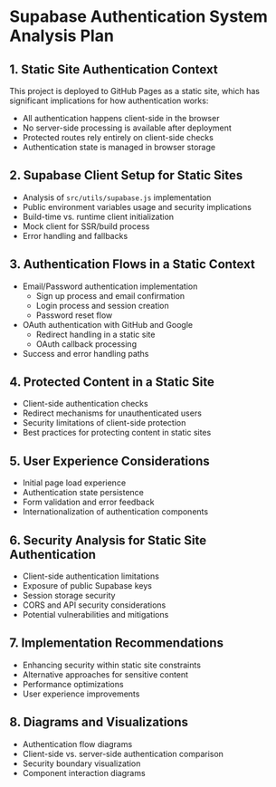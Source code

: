 # Supabase Authentication System Analysis Plan

## 1. Static Site Authentication Context

This project is deployed to GitHub Pages as a static site, which has significant implications for how authentication works:

- All authentication happens client-side in the browser
- No server-side processing is available after deployment
- Protected routes rely entirely on client-side checks
- Authentication state is managed in browser storage

## 2. Supabase Client Setup for Static Sites

- Analysis of `src/utils/supabase.js` implementation
- Public environment variables usage and security implications
- Build-time vs. runtime client initialization
- Mock client for SSR/build process
- Error handling and fallbacks

## 3. Authentication Flows in a Static Context

- Email/Password authentication implementation
  - Sign up process and email confirmation
  - Login process and session creation
  - Password reset flow
- OAuth authentication with GitHub and Google
  - Redirect handling in a static site
  - OAuth callback processing
- Success and error handling paths

## 4. Protected Content in a Static Site

- Client-side authentication checks
- Redirect mechanisms for unauthenticated users
- Security limitations of client-side protection
- Best practices for protecting content in static sites

## 5. User Experience Considerations

- Initial page load experience
- Authentication state persistence
- Form validation and error feedback
- Internationalization of authentication components

## 6. Security Analysis for Static Site Authentication

- Client-side authentication limitations
- Exposure of public Supabase keys
- Session storage security
- CORS and API security considerations
- Potential vulnerabilities and mitigations

## 7. Implementation Recommendations

- Enhancing security within static site constraints
- Alternative approaches for sensitive content
- Performance optimizations
- User experience improvements

## 8. Diagrams and Visualizations

- Authentication flow diagrams
- Client-side vs. server-side authentication comparison
- Security boundary visualization
- Component interaction diagrams